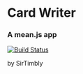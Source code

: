 # Card Writer
### A mean.js app
[![Build Status](https://api.shippable.com/projects/53ec4bcff211aadf00e8e3ae/badge/master)](https://www.shippable.com/projects/53ec4bcff211aadf00e8e3ae)

by SirTimbly